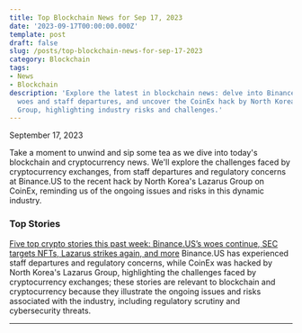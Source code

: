 ```yaml
---
title: Top Blockchain News for Sep 17, 2023
date: '2023-09-17T00:00:00.000Z'
template: post
draft: false
slug: /posts/top-blockchain-news-for-sep-17-2023
category: Blockchain
tags:
- News
- Blockchain
description: 'Explore the latest in blockchain news: delve into Binance.US''s regulatory
  woes and staff departures, and uncover the CoinEx hack by North Korea''s Lazarus
  Group, highlighting industry risks and challenges.'
---
```

September 17, 2023

Take a moment to unwind and sip some tea as we dive into today's blockchain and cryptocurrency news. We'll explore the challenges faced by cryptocurrency exchanges, from staff departures and regulatory concerns at Binance.US to the recent hack by North Korea's Lazarus Group on CoinEx, reminding us of the ongoing issues and risks in this dynamic industry.

### Top Stories
[Five top crypto stories this past week: Binance.US’s woes continue, SEC targets NFTs, Lazarus strikes again, and more](https://www.theblock.co/post/251347/five-top-crypto-stories-this-past-week-binance-uss-woes-continue-sec-targets-nfts-lazarus-strikes-again-and-more?utm_source=rss&utm_medium=rss/)
Binance.US has experienced staff departures and regulatory concerns, while CoinEx was hacked by North Korea's Lazarus Group, highlighting the challenges faced by cryptocurrency exchanges; these stories are relevant to blockchain and cryptocurrency because they illustrate the ongoing issues and risks associated with the industry, including regulatory scrutiny and cybersecurity threats.

---